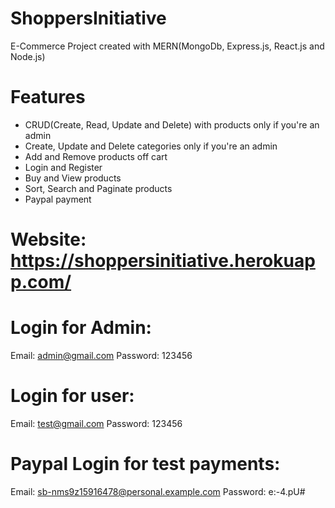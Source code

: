# ShoppersInitiative
E-Commerce Project created with MERN(MongoDb, Express.js, React.js and Node.js)

# Features
- CRUD(Create, Read, Update and Delete) with products only if you're an admin
- Create, Update and Delete categories only if you're an admin
- Add and Remove products off cart
- Login and Register
- Buy and View products
- Sort, Search and Paginate products
- Paypal payment
# Website: https://shoppersinitiative.herokuapp.com/

# Login for Admin: 
Email: admin@gmail.com 
Password: 123456

# Login for user: 
Email: test@gmail.com 
Password: 123456

# Paypal Login for test payments: 
Email: sb-nms9z15916478@personal.example.com 
Password: e:-4.pU#

